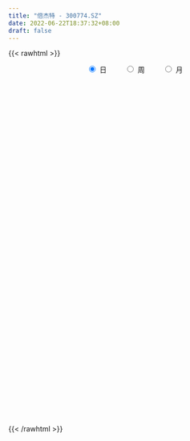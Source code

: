 ```yaml
---
title: "倍杰特 - 300774.SZ"
date: 2022-06-22T18:37:32+08:00
draft: false
---
```

{{< rawhtml >}}
    <div style="text-align: center">
        <label style="padding: 1rem;"><input style="margin-right: .5rem" type="radio" name="period" value="D" checked onclick="period_change(this)">日</label>
        <label style="padding: 1rem;"><input style="margin-right: .5rem" type="radio" name="period" value="W" onclick="period_change(this)">周</label>
        <label style="padding: 1rem;"><input style="margin-right: .5rem" type="radio" name="period" value="M" onclick="period_change(this)">月</label>
    </div>
    <div id="chart" style="height: 700px;"></div> 
    <script type="text/javascript">
        const D_v = [269622.77,200437.4,137280.64,226801.55,255608.16,171990.5,147888.53,121496.53,111208.02,147896.51,156930.44,137758.64,82323.95,61409.0,73729.77,99143.99,76976.48,62920.91,121050.04,117974.85,85716.01,51841.59,75867.29,58058.9,54838.39,49882.85,50281.3,36133.02,79361.34,64787.31,46560.38,49548.35,39881.09,20754.1,48415.1,38329.76,20657.72,18699.01,29016.71,13643.83,20176.77,12218.05,11962.49,23993.9,15544.43,22049.86,12955.91,16325.73,14563.0,20556.87,14001.2,9084.65,28542.97,26991.95,50751.83,40680.88,36410.39,35533.09,21691.55,24050.14,40695.93,95302.37,65175.91,37733.14,48672.33,77797.43,53096.32,45166.5,30108.78,164177.79,240316.39,165056.16,156633.48,101922.18,178315.31,236946.81,196106.13,119995.71,85560.75,86675.07,64464.39,62653.16,42629.23,39032.41,30892.8,114292.27,73678.18,47195.3,37647.14,65383.9,51823.47,113553.81,79940.43,91522.38,60071.46,52107.41,31251.82,60183.47,76026.53,65636.92,108039.06,98634.38,75539.34,90142.8,75112.95,37887.3,52416.63,55054.19,49792.72,38159.18,32353.64,35454.85,22375.06,25100.91,23262.0,46071.82,36596.5,16013.0,20217.0,22105.46,14569.7,11061.01,28069.19,44840.63,61436.52,37110.8,21636.26,42583.01,179524.05,121280.08,71799.42,133027.79,103803.44,78492.24,47164.32,39820.9,33575.19,30218.63,27404.07,26506.09,28831.58,74065.72,102443.63,113639.04,81196.37,60615.47,74767.59,63288.52,77929.66,55924.97,43072.49,44257.81,27536.69,30027.54,44064.58,30145.1,23955.6,14806.62,14940.93,20062.05,14066.71,45590.13,36575.47,18831.51,14199.03,31596.91,22339.21,31385.71,16281.31,17175.13,22133.5,45262.47,78149.07,92010.9,98834.33,111582.3,64661.0,98694.28,90557.35,100143.71,64517.93,65096.68,84664.9,91046.41,50604.43,57440.24,71401.58,54767.27,60178.8,56857.08,54416.56,67964.58,48459.81,54501.32,73771.37,48197.87,43553.42,60293.78,88425.91,98285.36,94742.55,70542.81,48386.14,32753.87,24033.88,32738.84,23015.62,17070.07,65156.35,44200.0,25661.97,30795.91]
const D_histogram = [0.0,-0.1033846154,-0.1925231646,-0.0346864933,0.1255265397,0.1394217908,0.1256557253,0.0930727978,0.08337693,0.0934498814,0.1528249355,0.045635037,-0.08768735,-0.137664625,-0.1433181444,-0.0956784857,-0.0647782223,-0.0407366748,0.0135764039,-0.0002543493,-0.0579852552,-0.0634922203,-0.0645507839,-0.0453877904,-0.0240240742,-0.0393603981,-0.0653187509,-0.0855761285,-0.0678180895,-0.0550888305,-0.0422241839,-0.0509126565,-0.0795586454,-0.0928653763,-0.0662924124,-0.0644669578,-0.0806542291,-0.0809338952,-0.1080581022,-0.1165164035,-0.0857628954,-0.0822648179,-0.0945694399,-0.056567889,-0.0303800593,-0.0007750521,0.0179344193,0.0402803019,0.0355624295,0.0446802631,0.0242378202,0.0213836676,0.0443324589,0.0566229138,0.0984738341,0.1162292168,0.1330025464,0.1326616795,0.1142895287,0.0974436841,0.1077425575,0.1680931248,0.1662854237,0.1724589599,0.1714311057,0.1955470171,0.203080188,0.1406496055,0.1024132604,0.2891579704,0.3397100966,0.3652927196,0.3883675216,0.3433198422,0.3618142583,0.5025807894,0.5327709571,0.4863898548,0.3761073878,0.2070842122,0.0491989372,-0.1305550897,-0.240266972,-0.3010552532,-0.3458135035,-0.2791107583,-0.2162445457,-0.2064489308,-0.2146436626,-0.1853323496,-0.2414789638,-0.1639004016,-0.104477926,-0.0286797533,-0.0326795554,-0.1259779743,-0.1768952604,-0.1541423371,-0.1134973736,-0.0667009017,0.0263224576,0.0163863509,0.0298309644,0.0558810274,-0.0565271065,-0.0927052459,-0.1019704488,-0.1236433379,-0.1848603726,-0.2480871804,-0.2723177119,-0.3333947486,-0.3644652263,-0.4042630206,-0.3992981931,-0.3394619626,-0.3624682061,-0.353679734,-0.37184262,-0.3157537326,-0.2300239405,-0.148830929,-0.0495096507,0.0362968552,0.1230916028,0.1086724375,0.0932256763,0.1134699943,0.2830384318,0.3177715881,0.3158635215,0.400774112,0.4492206864,0.3774368419,0.3410495247,0.302451162,0.2516756454,0.2017376076,0.1429953396,0.0738300824,0.0309455062,-0.0111582448,0.0132776542,0.004079594,-0.0397665869,-0.0589062253,-0.115667705,-0.1059786426,-0.1180855248,-0.1097646941,-0.1232877229,-0.1916318206,-0.2239468536,-0.2563640282,-0.2323165415,-0.2036035137,-0.1947053515,-0.1542152587,-0.1505782165,-0.1054315735,-0.0944679528,-0.0357277542,-0.030450206,-0.0276186117,-0.013003873,0.0120888819,0.0309189182,0.0422133251,0.0385236118,0.0478839423,0.0514222569,0.066324998,0.1244325921,0.1577890233,0.1748000262,0.230691836,0.2270873917,0.233088292,0.2800016954,0.2237400068,0.2245885827,0.2204712712,0.2040203024,0.1240766754,0.0714245486,0.0793188309,0.0888299226,0.0501519261,0.0291319188,0.0234059862,0.0383619021,-0.0207444947,-0.0446302518,-0.0584882514,-0.053075925,-0.0242609044,-0.0090361828,0.0026364827,-0.0140621868,0.0519195185,-0.0067993931,-0.0525162198,-0.145641419,-0.1930681144,-0.207011116,-0.2510949359,-0.2805547154,-0.2916447153,-0.1987155606,-0.1228653517,-0.0850285892,-0.061320407]
const D_fast = [0.0,-0.1292307692,-0.2665001096,-0.1173350616,0.0742596063,0.1230103051,0.140658171,0.1313434429,0.1424918076,0.1759272294,0.2735085173,0.1777273781,0.0224831536,-0.0619102776,-0.1033933331,-0.0796732959,-0.0649675881,-0.0511102092,0.0065969704,-0.0072973701,-0.0795245899,-0.10090461,-0.1181008696,-0.1102848237,-0.094927126,-0.1201035494,-0.16239159,-0.2040429996,-0.203239483,-0.2042824317,-0.2019738311,-0.2233904678,-0.271926118,-0.3084491931,-0.2984493323,-0.3127406171,-0.3490914457,-0.3696045855,-0.423743318,-0.4613307202,-0.452017936,-0.469086063,-0.505033045,-0.4811734663,-0.4625806514,-0.4331694073,-0.409976331,-0.3775603729,-0.373387638,-0.3530997386,-0.3674827265,-0.3649909622,-0.3309590562,-0.3045128727,-0.238043494,-0.191230807,-0.1412068408,-0.1083822879,-0.0981820565,-0.0906669801,-0.0534324674,0.0489413812,0.0887050361,0.1379933122,0.1798232344,0.2528259001,0.311129118,0.2838609369,0.2712279069,0.5302621095,0.6657417599,0.7826475627,0.9028142452,0.9435965264,1.052544507,1.3189562354,1.4823391424,1.5575555038,1.5412998838,1.4240477612,1.2784622206,1.0660694213,0.8962907959,0.7602387015,0.6290270753,0.6259521309,0.6347572071,0.5929405893,0.5310849418,0.5140631674,0.3975468123,0.4341502741,0.4674532681,0.5360815026,0.5239118116,0.3991188991,0.3039777979,0.2881951369,0.300465757,0.3305870035,0.4301909772,0.4243514583,0.4452538128,0.4852741327,0.3587342222,0.2993797713,0.2646219562,0.2120382327,0.1046061047,-0.0206424981,-0.1129524576,-0.2573781814,-0.3795649657,-0.5204285151,-0.615288236,-0.6403174961,-0.7539407911,-0.8335722525,-0.9446957934,-0.9675453393,-0.9393215323,-0.895336253,-0.8083923874,-0.7135116677,-0.5959440194,-0.5831950753,-0.5753354174,-0.5267236009,-0.2863955554,-0.1722195021,-0.0951616883,0.0899424302,0.2506941762,0.2732695421,0.3221446061,0.359159034,0.3713024286,0.3717987928,0.3488053596,0.298097623,0.2629494234,0.2180561112,0.2458114237,0.2376332621,0.1838454344,0.1499792397,0.0643008337,0.0474952354,0.005866972,-0.0132533708,-0.0575983303,-0.1738503831,-0.2621521296,-0.3586603112,-0.3926919599,-0.4148798105,-0.4546579862,-0.4527217081,-0.48672922,-0.4679404704,-0.4805938379,-0.4307855778,-0.4331205811,-0.4371936397,-0.4258298693,-0.3977148939,-0.3711551281,-0.3493073899,-0.3433662002,-0.3220348841,-0.3056410053,-0.2741570147,-0.1849412726,-0.1121375855,-0.0514265762,0.0621381927,0.1153055964,0.1795785696,0.2964923969,0.29616571,0.3531614316,0.4041619378,0.4387160446,0.3897915864,0.3549955969,0.3827195868,0.4144381592,0.3882981442,0.3745611167,0.3746866806,0.399233072,0.3349405515,0.2998972315,0.2714171691,0.2635605142,0.2863103087,0.2992759846,0.3116077707,0.2913935545,0.3703551395,0.3099363796,0.251090498,0.121554944,0.02586122,-0.0398345606,-0.1466921145,-0.2462905728,-0.3302917515,-0.287041487,-0.2419076161,-0.2253280008,-0.2169499204]
const D_slow = [0.0,-0.0258461538,-0.073976945,-0.0826485683,-0.0512669334,-0.0164114857,0.0150024456,0.0382706451,0.0591148776,0.0824773479,0.1206835818,0.1320923411,0.1101705036,0.0757543473,0.0399248112,0.0160051898,-0.0001893658,-0.0103735344,-0.0069794335,-0.0070430208,-0.0215393346,-0.0374123897,-0.0535500857,-0.0648970333,-0.0709030518,-0.0807431513,-0.0970728391,-0.1184668712,-0.1354213935,-0.1491936012,-0.1597496472,-0.1724778113,-0.1923674726,-0.2155838167,-0.2321569198,-0.2482736593,-0.2684372166,-0.2886706903,-0.3156852159,-0.3448143168,-0.3662550406,-0.3868212451,-0.4104636051,-0.4246055773,-0.4322005921,-0.4323943552,-0.4279107503,-0.4178406748,-0.4089500675,-0.3977800017,-0.3917205466,-0.3863746298,-0.375291515,-0.3611357866,-0.3365173281,-0.3074600239,-0.2742093873,-0.2410439674,-0.2124715852,-0.1881106642,-0.1611750248,-0.1191517436,-0.0775803877,-0.0344656477,0.0083921287,0.057278883,0.10804893,0.1432113314,0.1688146465,0.2411041391,0.3260316633,0.4173548432,0.5144467236,0.6002766841,0.6907302487,0.816375446,0.9495681853,1.071165649,1.165192496,1.216963549,1.2292632833,1.1966245109,1.1365577679,1.0612939546,0.9748405788,0.9050628892,0.8510017528,0.7993895201,0.7457286044,0.699395517,0.6390257761,0.5980506757,0.5719311942,0.5647612558,0.556591367,0.5250968734,0.4808730583,0.442337474,0.4139631306,0.3972879052,0.4038685196,0.4079651073,0.4154228484,0.4293931053,0.4152613287,0.3920850172,0.366592405,0.3356815705,0.2894664774,0.2274446823,0.1593652543,0.0760165672,-0.0150997394,-0.1161654946,-0.2159900428,-0.3008555335,-0.391472585,-0.4798925185,-0.5728531735,-0.6517916066,-0.7092975918,-0.746505324,-0.7588827367,-0.7498085229,-0.7190356222,-0.6918675128,-0.6685610937,-0.6401935951,-0.5694339872,-0.4899910902,-0.4110252098,-0.3108316818,-0.1985265102,-0.1041672998,-0.0189049186,0.0567078719,0.1196267833,0.1700611852,0.2058100201,0.2242675407,0.2320039172,0.229214356,0.2325337696,0.2335536681,0.2236120213,0.208885465,0.1799685387,0.1534738781,0.1239524969,0.0965113233,0.0656893926,0.0177814375,-0.0382052759,-0.102296283,-0.1603754184,-0.2112762968,-0.2599526347,-0.2985064494,-0.3361510035,-0.3625088969,-0.3861258851,-0.3950578236,-0.4026703751,-0.409575028,-0.4128259963,-0.4098037758,-0.4020740463,-0.391520715,-0.381889812,-0.3699188264,-0.3570632622,-0.3404820127,-0.3093738647,-0.2699266089,-0.2262266023,-0.1685536433,-0.1117817954,-0.0535097224,0.0164907015,0.0724257032,0.1285728489,0.1836906666,0.2346957422,0.2657149111,0.2835710482,0.303400756,0.3256082366,0.3381462181,0.3454291978,0.3512806944,0.3608711699,0.3556850462,0.3445274833,0.3299054204,0.3166364392,0.3105712131,0.3083121674,0.3089712881,0.3054557413,0.318435621,0.3167357727,0.3036067178,0.267196363,0.2189293344,0.1671765554,0.1044028214,0.0342641426,-0.0386470362,-0.0883259264,-0.1190422643,-0.1402994116,-0.1556295134]
const D_data = [['2021-08-04', 20.1, 17.79, 16.8, 21.33],['2021-08-05', 16.5, 16.17, 15.88, 16.99],['2021-08-06', 15.67, 15.7, 15.67, 16.65],['2021-08-09', 16.51, 18.88, 16.51, 19.65],['2021-08-10', 18.35, 19.8, 18.29, 22.77],['2021-08-11', 18.88, 18.54, 17.86, 19.18],['2021-08-12', 18.2, 18.3, 17.55, 18.92],['2021-08-13', 17.8, 18.03, 17.58, 18.68],['2021-08-16', 17.5, 18.28, 17.28, 18.68],['2021-08-17', 18.03, 18.61, 17.84, 19.66],['2021-08-18', 18.46, 19.53, 18.46, 20.42],['2021-08-19', 18.6, 17.41, 17.31, 18.8],['2021-08-20', 17.09, 16.43, 16.3, 17.11],['2021-08-23', 16.53, 16.9, 16.48, 16.95],['2021-08-24', 16.83, 17.2, 16.77, 17.49],['2021-08-25', 17.14, 17.89, 16.7, 18.32],['2021-08-26', 17.68, 17.83, 17.4, 18.2],['2021-08-27', 18.02, 17.85, 17.01, 18.19],['2021-08-30', 17.94, 18.43, 17.56, 19.59],['2021-08-31', 19.3, 17.69, 17.62, 19.38],['2021-09-01', 17.2, 16.92, 16.51, 17.4],['2021-09-02', 16.87, 17.35, 16.7, 17.35],['2021-09-03', 17.7, 17.33, 17.13, 18.7],['2021-09-06', 16.97, 17.58, 16.97, 17.84],['2021-09-07', 17.53, 17.68, 17.43, 18.08],['2021-09-08', 17.59, 17.2, 17.15, 17.78],['2021-09-09', 17.21, 16.9, 16.75, 17.45],['2021-09-10', 16.95, 16.77, 16.6, 17.03],['2021-09-13', 17.77, 17.16, 17.03, 18.2],['2021-09-14', 16.78, 17.11, 16.53, 17.28],['2021-09-15', 17.02, 17.12, 16.74, 17.3],['2021-09-16', 17.48, 16.8, 16.62, 17.48],['2021-09-17', 16.72, 16.37, 16.04, 16.73],['2021-09-22', 16.0, 16.35, 15.91, 16.43],['2021-09-23', 16.26, 16.79, 16.26, 17.08],['2021-09-24', 16.79, 16.47, 16.0, 16.79],['2021-09-27', 16.32, 16.11, 15.9, 16.38],['2021-09-28', 16.3, 16.16, 15.93, 16.38],['2021-09-29', 15.92, 15.63, 15.13, 15.92],['2021-09-30', 15.55, 15.63, 15.55, 15.76],['2021-10-08', 15.79, 16.05, 15.79, 16.47],['2021-10-11', 16.0, 15.68, 15.63, 16.02],['2021-10-12', 15.66, 15.33, 15.2, 15.71],['2021-10-13', 15.38, 15.91, 15.2, 16.01],['2021-10-14', 15.78, 15.84, 15.6, 15.95],['2021-10-15', 15.79, 15.96, 15.55, 16.36],['2021-10-18', 15.89, 15.9, 15.71, 15.95],['2021-10-19', 15.92, 16.02, 15.75, 16.15],['2021-10-20', 15.94, 15.7, 15.7, 16.14],['2021-10-21', 15.6, 15.86, 15.33, 15.9],['2021-10-22', 15.76, 15.43, 15.43, 15.87],['2021-10-25', 15.33, 15.55, 15.32, 15.6],['2021-10-26', 15.49, 15.9, 15.35, 16.19],['2021-10-27', 15.7, 15.85, 15.28, 15.85],['2021-10-28', 15.75, 16.38, 15.75, 16.43],['2021-10-29', 16.21, 16.28, 16.02, 16.85],['2021-11-01', 16.07, 16.42, 15.69, 16.42],['2021-11-02', 16.4, 16.32, 15.93, 16.6],['2021-11-03', 16.29, 16.11, 15.9, 16.32],['2021-11-04', 16.0, 16.09, 15.88, 16.22],['2021-11-05', 16.13, 16.47, 16.03, 16.53],['2021-11-08', 16.76, 17.38, 16.57, 17.62],['2021-11-09', 17.33, 16.88, 16.84, 17.43],['2021-11-10', 16.71, 17.12, 16.65, 17.18],['2021-11-11', 16.87, 17.18, 16.86, 17.49],['2021-11-12', 17.03, 17.71, 16.78, 17.93],['2021-11-15', 17.85, 17.76, 17.4, 17.99],['2021-11-16', 17.62, 16.89, 16.89, 17.86],['2021-11-17', 17.0, 17.04, 16.97, 17.3],['2021-11-18', 17.15, 20.45, 16.88, 20.45],['2021-11-19', 20.63, 19.68, 19.22, 22.48],['2021-11-22', 20.06, 19.91, 19.1, 20.57],['2021-11-23', 19.48, 20.38, 19.33, 20.86],['2021-11-24', 20.18, 19.84, 19.47, 20.39],['2021-11-25', 20.02, 20.94, 20.02, 21.87],['2021-11-26', 20.8, 23.36, 20.8, 25.13],['2021-11-29', 22.01, 22.98, 21.82, 23.33],['2021-11-30', 23.16, 22.53, 21.91, 23.5],['2021-12-01', 22.31, 21.81, 21.01, 22.4],['2021-12-02', 22.0, 20.72, 20.72, 22.44],['2021-12-03', 20.38, 20.25, 19.98, 20.94],['2021-12-06', 20.4, 19.2, 19.16, 20.54],['2021-12-07', 19.41, 19.31, 18.88, 19.5],['2021-12-08', 19.38, 19.4, 18.99, 19.69],['2021-12-09', 19.1, 19.2, 19.08, 19.43],['2021-12-10', 19.29, 20.54, 19.1, 20.8],['2021-12-13', 20.0, 20.77, 19.81, 20.8],['2021-12-14', 20.6, 20.25, 20.13, 20.69],['2021-12-15', 20.54, 19.97, 19.92, 20.55],['2021-12-16', 19.8, 20.44, 19.79, 21.29],['2021-12-17', 20.18, 19.22, 19.19, 20.38],['2021-12-20', 19.7, 20.88, 19.3, 23.04],['2021-12-21', 21.44, 21.0, 20.9, 22.1],['2021-12-22', 21.1, 21.6, 20.33, 22.5],['2021-12-23', 21.6, 20.85, 20.65, 21.66],['2021-12-24', 20.76, 19.48, 19.39, 20.88],['2021-12-27', 19.47, 19.57, 19.07, 19.87],['2021-12-28', 19.9, 20.35, 19.6, 20.8],['2021-12-29', 20.16, 20.7, 19.8, 21.36],['2021-12-30', 20.6, 21.0, 20.5, 22.45],['2021-12-31', 21.04, 22.0, 20.4, 22.09],['2022-01-04', 22.88, 21.01, 20.91, 23.0],['2022-01-05', 20.96, 21.39, 20.47, 21.88],['2022-01-06', 21.29, 21.75, 20.0, 22.1],['2022-01-07', 21.38, 19.84, 19.82, 21.8],['2022-01-10', 19.7, 20.39, 19.59, 20.97],['2022-01-11', 20.41, 20.58, 20.41, 21.5],['2022-01-12', 20.62, 20.3, 20.1, 21.1],['2022-01-13', 20.45, 19.5, 19.4, 20.65],['2022-01-14', 19.45, 19.0, 19.0, 19.7],['2022-01-17', 18.9, 19.07, 18.36, 19.1],['2022-01-18', 18.89, 18.15, 18.1, 19.0],['2022-01-19', 17.99, 18.0, 17.79, 18.35],['2022-01-20', 18.02, 17.38, 17.38, 18.17],['2022-01-21', 17.37, 17.5, 17.25, 18.06],['2022-01-24', 17.39, 18.03, 17.28, 18.5],['2022-01-25', 17.58, 16.76, 16.6, 17.86],['2022-01-26', 16.76, 16.77, 16.64, 17.17],['2022-01-27', 16.77, 16.04, 16.0, 16.97],['2022-01-28', 16.45, 16.71, 16.18, 16.98],['2022-02-07', 17.09, 17.15, 17.02, 17.5],['2022-02-08', 17.15, 17.29, 17.03, 17.35],['2022-02-09', 17.19, 17.82, 17.14, 18.0],['2022-02-10', 18.94, 18.04, 17.9, 19.38],['2022-02-11', 17.5, 18.48, 17.25, 19.0],['2022-02-14', 17.79, 17.4, 17.38, 18.15],['2022-02-15', 17.39, 17.29, 17.11, 17.86],['2022-02-16', 17.13, 17.74, 17.05, 17.95],['2022-02-17', 18.0, 20.2, 17.65, 21.29],['2022-02-18', 19.15, 19.23, 18.85, 19.57],['2022-02-21', 19.33, 19.05, 18.78, 19.4],['2022-02-22', 19.03, 20.6, 18.7, 20.88],['2022-02-23', 20.3, 20.81, 19.89, 21.28],['2022-02-24', 20.42, 19.55, 19.15, 20.42],['2022-02-25', 19.71, 19.98, 19.67, 20.37],['2022-02-28', 19.84, 20.01, 19.5, 20.38],['2022-03-01', 19.92, 19.85, 19.7, 20.09],['2022-03-02', 19.82, 19.79, 19.57, 19.96],['2022-03-03', 19.87, 19.55, 19.4, 19.95],['2022-03-04', 19.49, 19.19, 19.07, 19.65],['2022-03-07', 19.71, 19.29, 18.83, 19.71],['2022-03-08', 20.1, 19.11, 19.1, 20.64],['2022-03-09', 20.01, 19.93, 19.01, 20.78],['2022-03-10', 20.5, 19.59, 19.48, 20.78],['2022-03-11', 19.6, 19.03, 17.2, 19.6],['2022-03-14', 18.89, 19.16, 18.42, 20.0],['2022-03-15', 19.88, 18.44, 17.81, 19.96],['2022-03-16', 18.55, 19.08, 18.24, 19.3],['2022-03-17', 19.8, 18.73, 18.28, 19.8],['2022-03-18', 18.68, 18.9, 18.23, 19.28],['2022-03-21', 18.95, 18.53, 18.21, 18.95],['2022-03-22', 18.5, 17.5, 17.42, 18.52],['2022-03-23', 17.46, 17.51, 17.2, 17.7],['2022-03-24', 17.69, 17.13, 16.89, 17.69],['2022-03-25', 17.08, 17.6, 16.86, 17.92],['2022-03-28', 18.09, 17.6, 17.49, 18.09],['2022-03-29', 17.67, 17.26, 17.08, 17.77],['2022-03-30', 17.27, 17.61, 17.11, 17.66],['2022-03-31', 17.42, 17.1, 17.1, 17.54],['2022-04-01', 17.38, 17.6, 17.11, 17.63],['2022-04-06', 17.5, 17.19, 17.1, 17.5],['2022-04-07', 17.78, 17.87, 17.33, 18.0],['2022-04-08', 18.1, 17.29, 17.08, 18.1],['2022-04-11', 17.49, 17.2, 17.0, 17.49],['2022-04-12', 17.39, 17.32, 17.0, 17.39],['2022-04-13', 17.3, 17.5, 16.68, 17.7],['2022-04-14', 17.78, 17.5, 17.41, 17.78],['2022-04-15', 17.39, 17.46, 16.98, 17.6],['2022-04-18', 17.5, 17.27, 17.15, 17.5],['2022-04-19', 17.28, 17.43, 17.14, 17.54],['2022-04-20', 17.8, 17.38, 17.2, 17.8],['2022-04-21', 17.5, 17.57, 17.4, 18.18],['2022-04-22', 17.99, 18.34, 16.52, 18.44],['2022-04-25', 18.3, 18.35, 17.87, 18.86],['2022-04-26', 18.5, 18.38, 17.45, 19.44],['2022-04-27', 18.5, 19.2, 18.01, 19.94],['2022-04-28', 19.25, 18.76, 18.39, 19.25],['2022-04-29', 18.95, 19.06, 18.61, 19.8],['2022-05-05', 19.15, 19.92, 18.88, 20.26],['2022-05-06', 19.9, 18.81, 18.81, 20.29],['2022-05-09', 19.0, 19.57, 18.76, 19.73],['2022-05-10', 19.57, 19.7, 19.27, 20.01],['2022-05-11', 21.0, 19.69, 19.48, 21.06],['2022-05-12', 19.9, 18.8, 18.8, 19.96],['2022-05-13', 19.0, 18.9, 18.51, 19.19],['2022-05-16', 19.01, 19.64, 18.93, 19.75],['2022-05-17', 19.6, 19.82, 19.31, 20.14],['2022-05-18', 19.87, 19.24, 19.18, 20.09],['2022-05-19', 19.35, 19.38, 18.48, 19.5],['2022-05-20', 19.38, 19.57, 19.22, 20.06],['2022-05-23', 19.78, 19.93, 19.37, 20.12],['2022-05-24', 20.02, 18.94, 18.94, 20.46],['2022-05-25', 19.2, 19.18, 18.76, 19.49],['2022-05-26', 19.24, 19.21, 19.01, 19.45],['2022-05-27', 19.48, 19.43, 19.1, 20.04],['2022-05-30', 19.5, 19.83, 19.14, 19.92],['2022-05-31', 20.0, 19.81, 19.61, 20.24],['2022-06-01', 19.98, 19.88, 19.71, 20.36],['2022-06-02', 20.19, 19.55, 19.16, 20.86],['2022-06-06', 19.7, 20.78, 19.38, 20.8],['2022-06-07', 20.78, 19.3, 19.3, 20.9],['2022-06-08', 19.25, 19.2, 18.43, 19.55],['2022-06-09', 19.11, 18.19, 17.97, 19.11],['2022-06-10', 18.01, 18.28, 18.0, 18.63],['2022-06-13', 18.27, 18.4, 18.08, 18.47],['2022-06-14', 18.24, 17.7, 17.28, 18.24],['2022-06-15', 17.74, 17.48, 17.4, 17.8],['2022-06-16', 17.45, 17.37, 17.36, 17.63],['2022-06-17', 17.34, 18.69, 17.15, 18.83],['2022-06-20', 18.59, 18.79, 18.33, 19.44],['2022-06-21', 19.0, 18.52, 18.36, 19.06],['2022-06-22', 18.69, 18.43, 18.38, 19.05]]
const W_v = [607340.8100000001,923785.27,636117.5600000001,374180.15,452449.78,249194.46,280138.47,107498.96,82017.27,20176.77,85768.73,78402.71,156052.28,158381.1,324681.18,532865.78,838873.9399999999,552802.05,289499.87,275727.99,397195.49,341137.8,339429.47,233310.02,138546.46,141003.78,159977.05,402134.2,434287.21,157524.88,400176.34,332526.21,188959.11,103910.3,96232.31,118352.37,179001.48,465782.8099999999,190701.06,355930.35,300644.97,299113.64,240470.98,344710.73,162014.76,100657.88]
const W_histogram = [0.0,0.1486951567,0.1316523859,0.2040509856,0.2044431081,0.1566637361,0.0910498362,0.0493984996,-0.0351513277,-0.061666483,-0.08282312,-0.1274030771,-0.0959686091,-0.060438545,0.0429423134,0.2299203601,0.5680979769,0.5486999779,0.5219268442,0.3879985953,0.2938759179,0.3731947852,0.2575481736,0.1094156751,-0.093682036,-0.2750600984,-0.2693164309,-0.2110697715,-0.1224875691,-0.11753529,-0.1247872183,-0.1371094041,-0.2263177463,-0.2755616062,-0.3163304735,-0.3182967485,-0.2498032309,-0.1503788979,-0.0983401069,-0.0568074722,0.0131066186,0.0454224637,0.0689674725,-0.0030829209,-0.0240529577,-0.054610546]
const W_fast = [0.0,0.1858689459,0.2017392716,0.3251506177,0.3766535172,0.3680400792,0.3251886384,0.2958869267,0.2025492674,0.1606174914,0.1187550744,0.042324348,0.0497666638,0.0701870916,0.1843035284,0.4287616651,0.9089637761,1.0267407715,1.1304493489,1.0935207489,1.0728670509,1.2454846145,1.1942250463,1.0734464666,0.8469282465,0.5967851595,0.5351997192,0.5406789359,0.5986392459,0.5742077025,0.5357589697,0.4891594329,0.3433716541,0.2252373926,0.1053859069,0.0238454449,0.0298881547,0.0917177632,0.1191715275,0.1465022941,0.2196930395,0.2633645006,0.3041513775,0.231330254,0.2043469776,0.1601367528]
const W_slow = [0.0,0.0371737892,0.0700868857,0.1210996321,0.1722104091,0.2113763431,0.2341388022,0.2464884271,0.2377005951,0.2222839744,0.2015781944,0.1697274251,0.1457352728,0.1306256366,0.141361215,0.198841305,0.3408657992,0.4780407937,0.6085225047,0.7055221536,0.778991133,0.8722898293,0.9366768727,0.9640307915,0.9406102825,0.8718452579,0.8045161502,0.7517487073,0.721126815,0.6917429925,0.660546188,0.6262688369,0.5696894004,0.5007989988,0.4217163805,0.3421421933,0.2796913856,0.2420966611,0.2175116344,0.2033097663,0.206586421,0.2179420369,0.235183905,0.2344131748,0.2283999354,0.2147472989]
const W_data = [['2021-08-06', 20.1, 15.7, 15.67, 21.33],['2021-08-13', 16.51, 18.03, 16.51, 22.77],['2021-08-20', 17.5, 16.43, 16.3, 20.42],['2021-08-27', 16.53, 17.85, 16.48, 18.32],['2021-09-03', 17.94, 17.33, 16.51, 19.59],['2021-09-10', 16.97, 16.77, 16.6, 18.08],['2021-09-17', 17.77, 16.37, 16.04, 18.2],['2021-09-24', 16.0, 16.47, 15.91, 17.08],['2021-09-30', 16.32, 15.63, 15.13, 16.38],['2021-10-08', 15.79, 16.05, 15.79, 16.47],['2021-10-15', 16.0, 15.96, 15.2, 16.36],['2021-10-22', 15.89, 15.43, 15.33, 16.15],['2021-10-29', 15.33, 16.28, 15.28, 16.85],['2021-11-05', 16.07, 16.47, 15.69, 16.6],['2021-11-12', 16.76, 17.71, 16.57, 17.93],['2021-11-19', 17.85, 19.68, 16.88, 22.48],['2021-11-26', 20.06, 23.36, 19.1, 25.13],['2021-12-03', 22.01, 20.25, 19.98, 23.5],['2021-12-10', 20.4, 20.54, 18.88, 20.8],['2021-12-17', 20.0, 19.22, 19.19, 21.29],['2021-12-24', 19.7, 19.48, 19.3, 23.04],['2021-12-31', 19.47, 22.0, 19.07, 22.45],['2022-01-07', 22.88, 19.84, 19.82, 23.0],['2022-01-14', 19.7, 19.0, 19.0, 21.5],['2022-01-21', 18.9, 17.5, 17.25, 19.1],['2022-01-28', 17.39, 16.71, 16.0, 18.5],['2022-02-11', 17.09, 18.48, 17.02, 19.38],['2022-02-18', 17.79, 19.23, 17.05, 21.29],['2022-02-25', 19.33, 19.98, 18.7, 21.28],['2022-03-04', 19.84, 19.19, 19.07, 20.38],['2022-03-11', 19.71, 19.03, 17.2, 20.78],['2022-03-18', 18.89, 18.9, 17.81, 20.0],['2022-03-25', 18.95, 17.6, 16.86, 18.95],['2022-04-01', 18.09, 17.6, 17.08, 18.09],['2022-04-08', 17.5, 17.29, 17.08, 18.1],['2022-04-15', 17.49, 17.46, 16.68, 17.78],['2022-04-22', 17.5, 18.34, 16.52, 18.44],['2022-04-29', 18.3, 19.06, 17.45, 19.94],['2022-05-06', 19.15, 18.81, 18.81, 20.29],['2022-05-13', 19.0, 18.9, 18.51, 21.06],['2022-05-20', 19.01, 19.57, 18.48, 20.14],['2022-05-27', 19.78, 19.43, 18.76, 20.46],['2022-06-02', 19.5, 19.55, 19.14, 20.86],['2022-06-10', 19.7, 18.28, 17.97, 20.9],['2022-06-17', 18.27, 18.69, 17.15, 18.83],['2022-06-24', 18.59, 18.43, 18.33, 19.44]]
const M_v = [2780448.6800000006,932274.0499999998,340400.49,2170903.8399999999,1540261.3599999999,852289.7300000001,1036219.3600000001,1123213.8900000001,879431.02,1238141.3100000001,756103.0599999999]
const M_histogram = [0.0,-0.1314643875,-0.1651910228,0.2218658985,0.4191821998,0.182501629,0.2339851875,0.0665445943,0.081304451,0.1320856012,0.0665494948]
const M_fast = [0.0,-0.1643304843,-0.2393548754,0.2031685206,0.5052803718,0.3142252083,0.4242050636,0.273400619,0.3084865884,0.3922891389,0.3433904063]
const M_slow = [0.0,-0.0328660969,-0.0741638526,-0.0186973779,0.086098172,0.1317235793,0.1902198761,0.2068560247,0.2271821375,0.2602035377,0.2768409115]
const M_data = [['2021-08-31', 20.1, 17.69, 15.67, 22.77],['2021-09-30', 17.2, 15.63, 15.13, 18.7],['2021-10-29', 15.79, 16.28, 15.2, 16.85],['2021-11-30', 16.07, 22.53, 15.69, 25.13],['2021-12-31', 22.31, 22.0, 18.88, 23.04],['2022-01-28', 22.88, 16.71, 16.0, 23.0],['2022-02-28', 17.09, 20.01, 17.02, 21.29],['2022-03-31', 19.92, 17.1, 16.86, 20.78],['2022-04-29', 17.38, 19.06, 16.52, 19.94],['2022-05-31', 19.15, 19.81, 18.48, 21.06],['2022-06-30', 19.98, 18.43, 17.15, 20.9]]
        const D_a = [null,null,15.67,null,null,null,null,null,null,null,20.42,null,null,null,null,null,null,null,null,null,16.51,null,null,null,null,null,null,null,18.2,null,null,null,null,null,null,null,null,null,15.13,null,null,null,null,null,null,16.36,null,null,null,null,null,null,null,15.28,null,null,null,null,null,null,null,null,null,null,null,null,null,null,null,null,null,null,null,null,null,25.13,null,null,null,null,null,null,18.88,null,null,null,null,null,null,null,null,23.04,null,null,null,null,19.07,null,null,null,null,23.0,null,null,null,null,null,null,null,null,null,null,null,null,null,null,null,null,16.0,null,null,null,null,null,null,null,null,null,21.29,null,null,null,null,null,null,null,null,null,null,null,null,null,null,null,null,null,null,null,null,null,null,null,null,null,16.86,null,null,null,null,null,null,null,18.1,null,null,null,null,16.98,null,null,null,null,null,null,null,null,null,null,null,null,null,null,21.06,null,null,null,null,null,18.48,null,null,null,null,null,null,null,null,null,20.86,null,null,null,null,null,null,null,null,null,17.15,null,null,null]
const W_a = [null,22.77,null,null,null,null,null,null,15.13,null,null,null,null,null,null,null,25.13,null,null,null,null,null,null,null,null,16.0,null,null,null,null,null,null,null,null,null,null,null,null,null,21.06,null,null,null,null,17.15,null]
const M_a = [null,15.13,null,null,null,null,null,null,null,21.06,null]
        const D_b = [[{ coord: ['2021-08-06', 18.2] }, { coord: ['2021-09-13', 16.51] }],[{ coord: ['2021-09-29', 16.36] }, { coord: ['2021-11-26', 15.28] }],[{ coord: ['2021-11-26', 23.04] }, { coord: ['2022-02-17', 19.07] }],[{ coord: ['2022-03-25', 18.1] }, { coord: ['2022-05-11', 16.98] }],[{ coord: ['2022-05-11', 20.86] }, { coord: ['2022-06-17', 18.48] }]]
const W_b = [[{ coord: ['2021-08-13', 22.77] }, { coord: ['2022-05-13', 16.0] }]]
const M_b = []
    </script>
{{< /rawhtml >}}